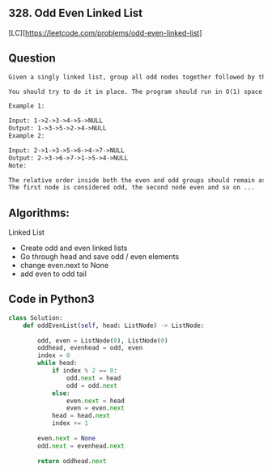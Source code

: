 ## 328. Odd Even Linked List
[LC][https://leetcode.com/problems/odd-even-linked-list]

## Question
```html
Given a singly linked list, group all odd nodes together followed by the even nodes. Please note here we are talking about the node number and not the value in the nodes.

You should try to do it in place. The program should run in O(1) space complexity and O(nodes) time complexity.

Example 1:

Input: 1->2->3->4->5->NULL
Output: 1->3->5->2->4->NULL
Example 2:

Input: 2->1->3->5->6->4->7->NULL
Output: 2->3->6->7->1->5->4->NULL
Note:

The relative order inside both the even and odd groups should remain as it was in the input.
The first node is considered odd, the second node even and so on ...
```

## Algorithms:
Linked List
- Create odd and even linked lists
- Go through head and save odd / even elements
- change even.next to None
- add even to odd tail


## Code in Python3
```python
class Solution:
    def oddEvenList(self, head: ListNode) -> ListNode:
        
        odd, even = ListNode(0), ListNode(0)
        oddhead, evenhead = odd, even
        index = 0
        while head:
            if index % 2 == 0:
                odd.next = head
                odd = odd.next
            else:
                even.next = head
                even = even.next
            head = head.next
            index += 1
            
        even.next = None
        odd.next = evenhead.next
        
        return oddhead.next
```